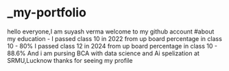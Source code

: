 # _my-portfolio
hello everyone,I am suyash verma 
welcome to my github account 
#about my education -
I passed class 10 in 2022 from up board
percentage in class 10 - 80%
I passed class 12 in 2024 from up board
percentage in class 10 - 88.6%
And i am pursing BCA with data science and Ai spelization at SRMU,Lucknow
thanks for seeing my profile
